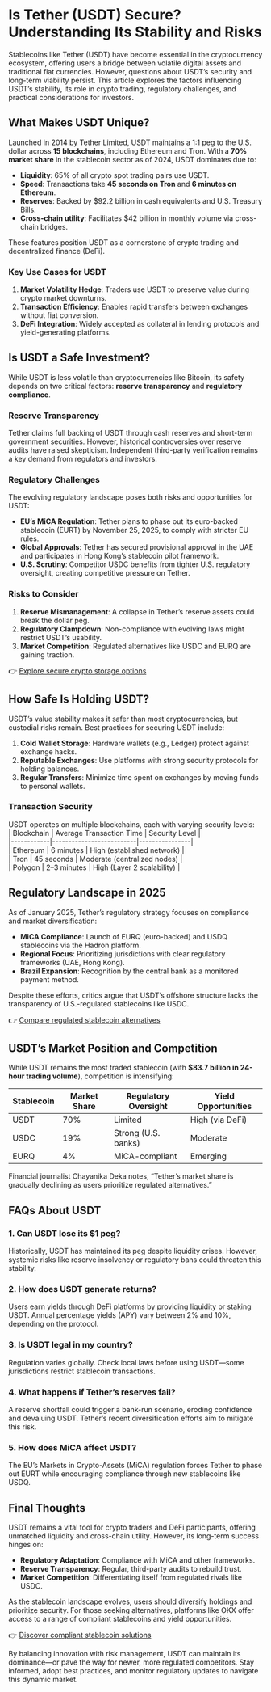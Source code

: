 # Is Tether (USDT) Secure? Understanding Its Stability and Risks  

Stablecoins like Tether (USDT) have become essential in the cryptocurrency ecosystem, offering users a bridge between volatile digital assets and traditional fiat currencies. However, questions about USDT’s security and long-term viability persist. This article explores the factors influencing USDT’s stability, its role in crypto trading, regulatory challenges, and practical considerations for investors.  

## What Makes USDT Unique?  

Launched in 2014 by Tether Limited, USDT maintains a 1:1 peg to the U.S. dollar across **15 blockchains**, including Ethereum and Tron. With a **70% market share** in the stablecoin sector as of 2024, USDT dominates due to:  

- **Liquidity**: 65% of all crypto spot trading pairs use USDT.  
- **Speed**: Transactions take **45 seconds on Tron** and **6 minutes on Ethereum**.  
- **Reserves**: Backed by $92.2 billion in cash equivalents and U.S. Treasury Bills.  
- **Cross-chain utility**: Facilitates $42 billion in monthly volume via cross-chain bridges.  

These features position USDT as a cornerstone of crypto trading and decentralized finance (DeFi).  

### Key Use Cases for USDT  
1. **Market Volatility Hedge**: Traders use USDT to preserve value during crypto market downturns.  
2. **Transaction Efficiency**: Enables rapid transfers between exchanges without fiat conversion.  
3. **DeFi Integration**: Widely accepted as collateral in lending protocols and yield-generating platforms.  

## Is USDT a Safe Investment?  

While USDT is less volatile than cryptocurrencies like Bitcoin, its safety depends on two critical factors: **reserve transparency** and **regulatory compliance**.  

### Reserve Transparency  
Tether claims full backing of USDT through cash reserves and short-term government securities. However, historical controversies over reserve audits have raised skepticism. Independent third-party verification remains a key demand from regulators and investors.  

### Regulatory Challenges  
The evolving regulatory landscape poses both risks and opportunities for USDT:  

- **EU’s MiCA Regulation**: Tether plans to phase out its euro-backed stablecoin (EURT) by November 25, 2025, to comply with stricter EU rules.  
- **Global Approvals**: Tether has secured provisional approval in the UAE and participates in Hong Kong’s stablecoin pilot framework.  
- **U.S. Scrutiny**: Competitor USDC benefits from tighter U.S. regulatory oversight, creating competitive pressure on Tether.  

### Risks to Consider  
1. **Reserve Mismanagement**: A collapse in Tether’s reserve assets could break the dollar peg.  
2. **Regulatory Clampdown**: Non-compliance with evolving laws might restrict USDT’s usability.  
3. **Market Competition**: Regulated alternatives like USDC and EURQ are gaining traction.  

👉 [Explore secure crypto storage options](https://bit.ly/okx-bonus)  

## How Safe Is Holding USDT?  

USDT’s value stability makes it safer than most cryptocurrencies, but custodial risks remain. Best practices for securing USDT include:  

1. **Cold Wallet Storage**: Hardware wallets (e.g., Ledger) protect against exchange hacks.  
2. **Reputable Exchanges**: Use platforms with strong security protocols for holding balances.  
3. **Regular Transfers**: Minimize time spent on exchanges by moving funds to personal wallets.  

### Transaction Security  
USDT operates on multiple blockchains, each with varying security levels:  
| Blockchain | Average Transaction Time | Security Level |  
|------------|--------------------------|----------------|  
| Ethereum   | 6 minutes                | High (established network) |  
| Tron       | 45 seconds               | Moderate (centralized nodes) |  
| Polygon    | 2–3 minutes              | High (Layer 2 scalability) |  

## Regulatory Landscape in 2025  

As of January 2025, Tether’s regulatory strategy focuses on compliance and market diversification:  

- **MiCA Compliance**: Launch of EURQ (euro-backed) and USDQ stablecoins via the Hadron platform.  
- **Regional Focus**: Prioritizing jurisdictions with clear regulatory frameworks (UAE, Hong Kong).  
- **Brazil Expansion**: Recognition by the central bank as a monitored payment method.  

Despite these efforts, critics argue that USDT’s offshore structure lacks the transparency of U.S.-regulated stablecoins like USDC.  

👉 [Compare regulated stablecoin alternatives](https://bit.ly/okx-bonus)  

## USDT’s Market Position and Competition  

While USDT remains the most traded stablecoin (with **$83.7 billion in 24-hour trading volume**), competition is intensifying:  

| Stablecoin | Market Share | Regulatory Oversight | Yield Opportunities |  
|-----------|--------------|-----------------------|---------------------|  
| USDT      | 70%          | Limited               | High (via DeFi)     |  
| USDC      | 19%          | Strong (U.S. banks)   | Moderate            |  
| EURQ      | 4%           | MiCA-compliant        | Emerging            |  

Financial journalist Chayanika Deka notes, “Tether’s market share is gradually declining as users prioritize regulated alternatives.”  

## FAQs About USDT  

### 1. **Can USDT lose its $1 peg?**  
Historically, USDT has maintained its peg despite liquidity crises. However, systemic risks like reserve insolvency or regulatory bans could threaten this stability.  

### 2. **How does USDT generate returns?**  
Users earn yields through DeFi platforms by providing liquidity or staking USDT. Annual percentage yields (APY) vary between 2% and 10%, depending on the protocol.  

### 3. **Is USDT legal in my country?**  
Regulation varies globally. Check local laws before using USDT—some jurisdictions restrict stablecoin transactions.  

### 4. **What happens if Tether’s reserves fail?**  
A reserve shortfall could trigger a bank-run scenario, eroding confidence and devaluing USDT. Tether’s recent diversification efforts aim to mitigate this risk.  

### 5. **How does MiCA affect USDT?**  
The EU’s Markets in Crypto-Assets (MiCA) regulation forces Tether to phase out EURT while encouraging compliance through new stablecoins like USDQ.  

## Final Thoughts  

USDT remains a vital tool for crypto traders and DeFi participants, offering unmatched liquidity and cross-chain utility. However, its long-term success hinges on:  
- **Regulatory Adaptation**: Compliance with MiCA and other frameworks.  
- **Reserve Transparency**: Regular, third-party audits to rebuild trust.  
- **Market Competition**: Differentiating itself from regulated rivals like USDC.  

As the stablecoin landscape evolves, users should diversify holdings and prioritize security. For those seeking alternatives, platforms like OKX offer access to a range of compliant stablecoins and yield opportunities.  

👉 [Discover compliant stablecoin solutions](https://bit.ly/okx-bonus)  

By balancing innovation with risk management, USDT can maintain its dominance—or pave the way for newer, more regulated competitors. Stay informed, adopt best practices, and monitor regulatory updates to navigate this dynamic market.